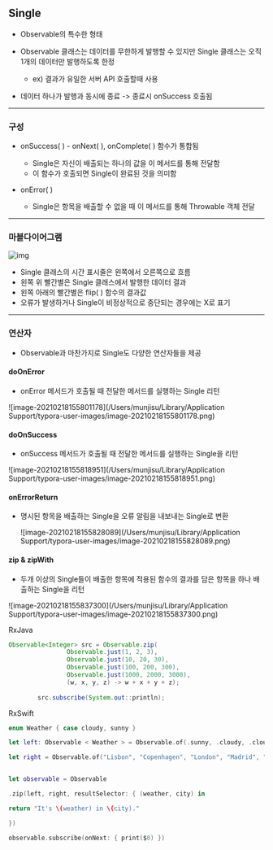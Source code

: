 ## Single

- Observable의 특수한 형태
- Observable 클래스는 데이터를 무한하게 발행할 수 있지만 Single 클래스는 오직 1개의 데이터만 발행하도록 한정
  - ex) 결과가 유일한 서버 API 호출할때 사용

- 데이터 하나가 발행과 동시에 종료 -> 종료시 onSuccess 호출됨

<hr></hr>

###  구성

- onSuccess( ) - onNext( ), onComplete( ) 함수가 통합됨
  - Single은 자신이 배출되는 하나의 값을 이 메서드를 통해 전달함
  - 이 함수가 호출되면 Single이 완료된 것을 의미함

- onError( )
  - Single은 항목을 배출할 수 없을 때 이 메서드를 통해 Throwable 객체 전달

<hr></hr>

### 마블다이어그램

![img](https://t1.daumcdn.net/cfile/tistory/9932EE3C5C1F4C6117)

- Single 클래스의 시간 표시줄은 왼쪽에서 오른쪽으로 흐름
- 왼쪽 위 빨간별은 Single 클래스에서 발행한 데이터 결과
- 왼쪽 아래의 빨간별은 flip( ) 함수의 결과값
- 오류가 발생하거나 Single이 비정상적으로 중단되는 경우에는 X로 표기

<hr></hr>

### 연산자

- Observable과 마찬가지로 Single도 다양한 연산자들을 제공

#### doOnError

- onError 메서드가 호출될 때 전달한 메서드를 실행하는 Single 리턴

![image-20210218155801178](/Users/munjisu/Library/Application Support/typora-user-images/image-20210218155801178.png)

#### doOnSuccess

- onSuccess 메서드가 호출될 때 전달한 메서드를 실행하는 Single을 리턴

![image-20210218155818951](/Users/munjisu/Library/Application Support/typora-user-images/image-20210218155818951.png)

#### onErrorReturn

- 명시된 항목을 배출하는 Single을 오류 알림을 내보내는 Single로 변환

  ![image-20210218155828089](/Users/munjisu/Library/Application Support/typora-user-images/image-20210218155828089.png)

#### zip & zipWith

- 두개 이상의 Single들이 배출한 항목에 적용된 함수의 결과를 담은 항목을 하나 배출하는 Single을 리턴

![image-20210218155837300](/Users/munjisu/Library/Application Support/typora-user-images/image-20210218155837300.png)

RxJava

```java
Observable<Integer> src = Observable.zip(
                Observable.just(1, 2, 3),
                Observable.just(10, 20, 30),
                Observable.just(100, 200, 300),
                Observable.just(1000, 2000, 3000),
                (w, x, y, z) -> w + x + y + z);
            
        src.subscribe(System.out::println);
```

RxSwift

```swift
enum Weather { case cloudy, sunny }

let left: Observable < Weather > = Observable.of(.sunny, .cloudy, .cloudy, .sunny) 

let right = Observable.of("Lisbon", "Copenhagen", "London", "Madrid", "Vienna")


let observable = Observable

.zip(left, right, resultSelector: { (weather, city) in 

return "It's \(weather) in \(city)."

})

observable.subscribe(onNext: { print($0) })

```

